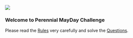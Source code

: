 <img src="https://github.com/yash-perennial/PerennialMayDayChallenge/blob/master/img/PereLogoNew.png">
<h3>Welcome to Perennial MayDay Challenge</h3>

Please read the <a href="https://github.com/yash-perennial/PerennialMayDayChallenge/blob/master/Rules.md">Rules</a> very carefully and solve the <a href="https://github.com/yash-perennial/PerennialMayDayChallenge/blob/master/Questions.md">Questions</a>.
